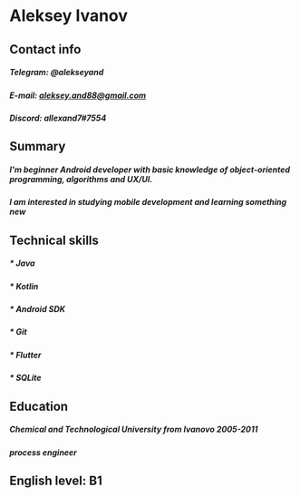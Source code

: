 # Aleksey Ivanov

## Contact info

##### Telegram: @alekseyand
##### E-mail: aleksey.and88@gmail.com
##### Discord: allexand7#7554

## Summary

##### I'm beginner Android developer with basic knowledge of object-oriented programming, algorithms and UX/UI.
##### I am interested in studying mobile development and learning something new

## Technical skills

##### * *Java*
##### * *Kotlin*
##### * *Android SDK*
##### * *Git*
##### * *Flutter*
##### * *SQLite*

## Education

##### Сhemical and Technological University from Ivanovo 2005-2011
##### process engineer

## English level: B1
